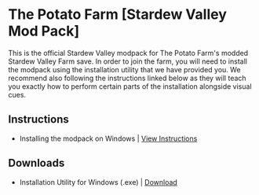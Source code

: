 # The Potato Farm [Stardew Valley Mod Pack]
This is the official Stardew Valley modpack for The Potato Farm's modded Stardew Valley Farm save. In order to join the farm, you will need to install the modpack using the installation utility that we have provided you. We recommend also following the instructions linked below as they will teach you exactly how to perform certain parts of the installation alongside visual cues.

## Instructions
- Installing the modpack on Windows           |     [View Instructions](https://)

## Downloads
- Installation Utility for Windows (.exe)     |     [Download](https://github.com/RyanWalpoleEnterprises/The-Potato-Farm-SDVM/raw/main/stardewmodded.exe)
